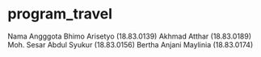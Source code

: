 # program_travel
Nama Angggota
Bhimo Arisetyo (18.83.0139)
Akhmad Atthar (18.83.0189)
Moh. Sesar Abdul Syukur (18.83.0156)
Bertha Anjani Maylinia (18.83.0174) 
